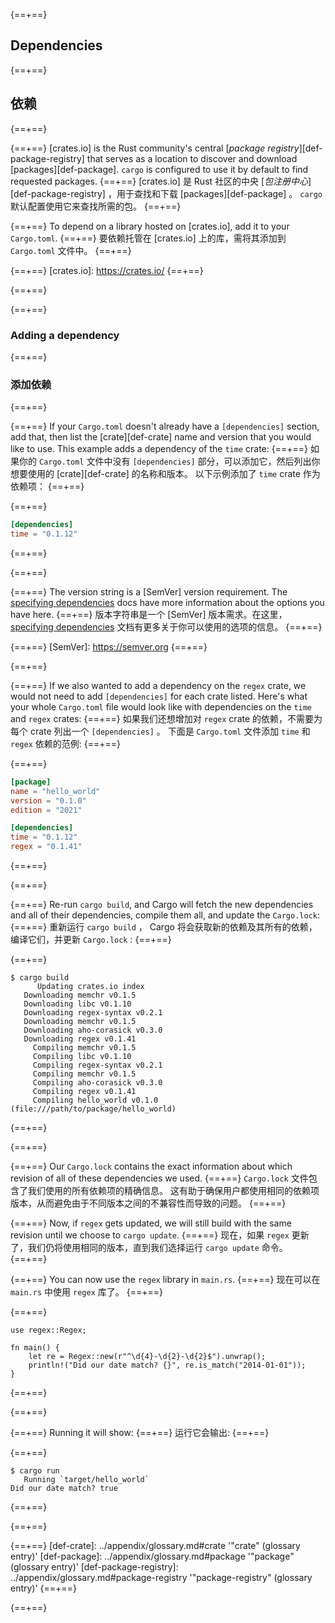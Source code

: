 {==+==}
## Dependencies
{==+==}
## 依赖
{==+==}

{==+==}
[crates.io] is the Rust community's central [*package registry*][def-package-registry]
that serves as a location to discover and download
[packages][def-package]. `cargo` is configured to use it by default to find
requested packages.
{==+==}
[crates.io] 是 Rust 社区的中央 [*包注册中心*][def-package-registry] ，用于查找和下载 [packages][def-package] 。
`cargo` 默认配置使用它来查找所需的包。
{==+==}

{==+==}
To depend on a library hosted on [crates.io], add it to your `Cargo.toml`.
{==+==}
要依赖托管在 [crates.io] 上的库，需将其添加到 `Cargo.toml` 文件中。
{==+==}

{==+==}
[crates.io]: https://crates.io/
{==+==}

{==+==}

{==+==}
### Adding a dependency
{==+==}
### 添加依赖
{==+==}


{==+==}
If your `Cargo.toml` doesn't already have a `[dependencies]` section, add
that, then list the [crate][def-crate] name and version that you would like to
use. This example adds a dependency of the `time` crate:
{==+==}
如果你的 `Cargo.toml` 文件中没有 `[dependencies]` 部分，可以添加它，然后列出你想要使用的 [crate][def-crate] 的名称和版本。
以下示例添加了 `time` crate 作为依赖项：
{==+==}


{==+==}
```toml
[dependencies]
time = "0.1.12"
```
{==+==}

{==+==}


{==+==}
The version string is a [SemVer] version requirement. The [specifying
dependencies](../reference/specifying-dependencies.md) docs have more information about
the options you have here.
{==+==}
版本字符串是一个 [SemVer] 版本需求。在这里， [specifying dependencies](../reference/specifying-dependencies.md)  文档有更多关于你可以使用的选项的信息。
{==+==}


{==+==}
[SemVer]: https://semver.org
{==+==}

{==+==}


{==+==}
If we also wanted to add a dependency on the `regex` crate, we would not need
to add `[dependencies]` for each crate listed. Here's what your whole
`Cargo.toml` file would look like with dependencies on the `time` and `regex`
crates:
{==+==}
如果我们还想增加对 `regex` crate 的依赖，不需要为每个 crate 列出一个 `[dependencies]` 。
下面是 `Cargo.toml` 文件添加 `time` 和 `regex` 依赖的范例:
{==+==}


{==+==}
```toml
[package]
name = "hello_world"
version = "0.1.0"
edition = "2021"

[dependencies]
time = "0.1.12"
regex = "0.1.41"
```
{==+==}

{==+==}


{==+==}
Re-run `cargo build`, and Cargo will fetch the new dependencies and all of
their dependencies, compile them all, and update the `Cargo.lock`:
{==+==}
重新运行 `cargo build` ， Cargo 将会获取新的依赖及其所有的依赖，编译它们，并更新 `Cargo.lock` :
{==+==}


{==+==}
```console
$ cargo build
      Updating crates.io index
   Downloading memchr v0.1.5
   Downloading libc v0.1.10
   Downloading regex-syntax v0.2.1
   Downloading memchr v0.1.5
   Downloading aho-corasick v0.3.0
   Downloading regex v0.1.41
     Compiling memchr v0.1.5
     Compiling libc v0.1.10
     Compiling regex-syntax v0.2.1
     Compiling memchr v0.1.5
     Compiling aho-corasick v0.3.0
     Compiling regex v0.1.41
     Compiling hello_world v0.1.0 (file:///path/to/package/hello_world)
```
{==+==}

{==+==}


{==+==}
Our `Cargo.lock` contains the exact information about which revision of all of
these dependencies we used.
{==+==}
 `Cargo.lock` 文件包含了我们使用的所有依赖项的精确信息。
 这有助于确保用户都使用相同的依赖项版本，从而避免由于不同版本之间的不兼容性而导致的问题。
{==+==}


{==+==}
Now, if `regex` gets updated, we will still build with the same revision until
we choose to `cargo update`.
{==+==}
现在，如果 `regex` 更新了，我们仍将使用相同的版本，直到我们选择运行 `cargo update` 命令。
{==+==}


{==+==}
You can now use the `regex` library in `main.rs`.
{==+==}
现在可以在 `main.rs` 中使用 `regex` 库了。
{==+==}


{==+==}
```rust,ignore
use regex::Regex;

fn main() {
    let re = Regex::new(r"^\d{4}-\d{2}-\d{2}$").unwrap();
    println!("Did our date match? {}", re.is_match("2014-01-01"));
}
```
{==+==}

{==+==}


{==+==}
Running it will show:
{==+==}
运行它会输出:
{==+==}

{==+==}
```console
$ cargo run
   Running `target/hello_world`
Did our date match? true
```
{==+==}

{==+==}

{==+==}
[def-crate]:             ../appendix/glossary.md#crate             '"crate" (glossary entry)'
[def-package]:           ../appendix/glossary.md#package           '"package" (glossary entry)'
[def-package-registry]:  ../appendix/glossary.md#package-registry  '"package-registry" (glossary entry)'
{==+==}

{==+==}
